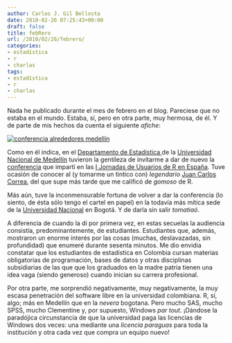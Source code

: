 ```yaml
---
author: Carlos J. Gil Bellosta
date: 2010-02-26 07:25:43+00:00
draft: false
title: febRero
url: /2010/02/26/febrero/
categories:
- estadística
- r
- charlas
tags:
- estadística
- r
- charlas
---
```


Nada he publicado durante el mes de febrero en el blog. Pareciese que no estaba en el mundo. Estaba, sí, pero en otra parte, muy hermosa, de él. Y de parte de mis hechos da cuenta el siguiente _afiche_:


[![conferencia alrededores medellín](/wp-uploads/2010/02/semin_conf2_20101.jpg?w=231)
](/wp-uploads/2010/02/semin_conf2_20101.jpg)

Como en él indica, en el [Departamento de Estadística ](http://www.unalmed.edu.co/~estadist/)de la [Universidad Nacional de Medellín](http://www.unalmed.edu.co) tuvieron la gentileza de invitarme a dar de nuevo la [conferencia](http://tv.um.es/serial/index/id/216) que impartí en las [I Jornadas de Usuarios de R en España](http://www.erreros.org). Tuve ocasión de conocer al (y tomarme un tintico con) _legendario_ [Juan Carlos Correa](cran.r-project.org/doc/contrib/grafi3.pdf), del que supe más tarde que me calificó de _gomoso_ de R.

Más aún, tuve la inconmensurable fortuna de volver a dar la conferencia (lo siento, de ésta sólo tengo el cartel en papel) en la todavía más mítica sede de la [Universidad Nacional](http://www.unal.edu.co/) en Bogotá. Y de darla sin salir _tomatiaó_.

A diferencia de cuando la di por primera vez, en estas secuelas la audiencia consistía, predominantemente, de estudiantes. Estudiantes que, además, mostraron un enorme interés por las cosas (muchas, deslavazadas, sin profundidad) que enumeré durante sesenta minutos. Me dio envidia constatar que los estudiantes de estadística en Colombia cursan materias obligatorias de programación, bases de datos y otras disciplinas subsidiarias de las que que los graduados en la madre patria tienen una idea vaga (siendo generoso) cuando inician su carrera profesional.

Por otra parte, me sorprendió negativamente, muy negativamente, la muy escasa penetración del software libre en la universidad colombiana. R, sí, algo; más en Medellín que en la _nevera_ bogotana. Pero mucho SAS, mucho SPSS, mucho Clementine y, por supuesto, Windows _par tout_. ¡Dándose la paradójica circunstancia de que la universidad paga las licencias de Windows dos veces: una mediante una _licencia paraguas_ para toda la institución y otra cada vez que compra un equipo nuevo!
